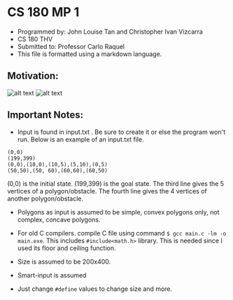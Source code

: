 # CS 180 MP 1
* Programmed by: John Louise Tan and Christopher Ivan Vizcarra
* CS 180 THV
* Submitted to: Professor Carlo Raquel
* This file is formatted using a markdown language.

## Motivation:
![alt text](https://scontent-hkg3-1.xx.fbcdn.net/hphotos-xfp1/v/t1.0-9/s720x720/12011275_1078573155488513_5717876656930667884_n.jpg?oh=8e1f98b525f48f2f4beb9829f73dc5b6&oe=5699AF8B)
![alt text](https://scontent-hkg3-1.xx.fbcdn.net/hphotos-xfp1/v/t1.0-9/s720x720/12011275_1078573155488513_5717876656930667884_n.jpg?oh=8e1f98b525f48f2f4beb9829f73dc5b6&oe=5699AF8B)

## Important Notes:
* Input is found in input.txt . Be sure to create it or else the program won't run. Below is an example of an input.txt file.
```
(0,0)
(199,399)
(0,0),(10,0),(10,5),(5,10),(0,5)
(50,50),(50, 60),(60,60),(60,50)
```
(0,0) is the initial state.
(199,399) is the goal state.
The third line gives the 5 vertices of a polygon/obstacle.
The fourth line gives the 4 vertices of another polygon/obstacle.

* Polygons as input is assumed to be simple, convex polygons only, not complex, concave polygons.

* For old C compilers. compile C file using command `$ gcc main.c -lm -o main.exe`. This includes `#include<math.h>` library. This is needed since I used its floor and ceiling function.

* Size is assumed to be 200x400.

* Smart-input is assumed

* Just change `#define` values to change size and more.

